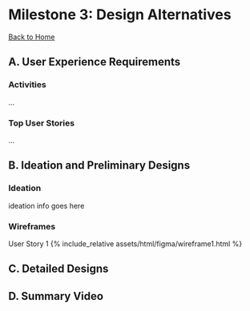 # Milestone 3: Design Alternatives
[Back to Home](https://matzomt.github.io/csci4800/)


## A. User Experience Requirements
### Activities
...

### Top User Stories
...

## B. Ideation and Preliminary Designs
### Ideation
ideation info goes here 

### Wireframes
User Story 1
{% include_relative assets/html/figma/wireframe1.html %}

## C. Detailed Designs

## D. Summary Video